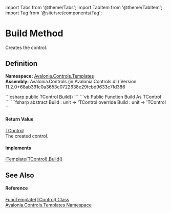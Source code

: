 import Tabs from '@theme/Tabs'; 
import TabItem from '@theme/TabItem'; 
import Tag from '@site/src/components/Tag'; 

# Build Method


Creates the control.



## Definition
**Namespace:** <a href="N_Avalonia_Controls_Templates">Avalonia.Controls.Templates</a>  
**Assembly:** Avalonia.Controls (in Avalonia.Controls.dll) Version: 11.2.0+68ab391c0a3653e0722638e29fcbd9633c7fd386

<Tabs groupId="api-code-preview">
<TabItem value="csharp" label="C#">
```csharp
public TControl Build()
```
</TabItem>
<TabItem value="vb" label="VB">
```vb
Public Function Build As TControl
```
</TabItem>
<TabItem value="fsharp" label="F#">
```fsharp
abstract Build : unit -> 'TControl 
override Build : unit -> 'TControl 
```
</TabItem>
</Tabs>



#### Return Value
<a href="T_Avalonia_Controls_Templates_FuncTemplate_1">TControl</a>  
The created control.

#### Implements
<a href="M_Avalonia_Controls_ITemplate_1_Build">ITemplate(TControl).Build()</a>  


## See Also


#### Reference
<a href="T_Avalonia_Controls_Templates_FuncTemplate_1">FuncTemplate(TControl) Class</a>  
<a href="N_Avalonia_Controls_Templates">Avalonia.Controls.Templates Namespace</a>  
